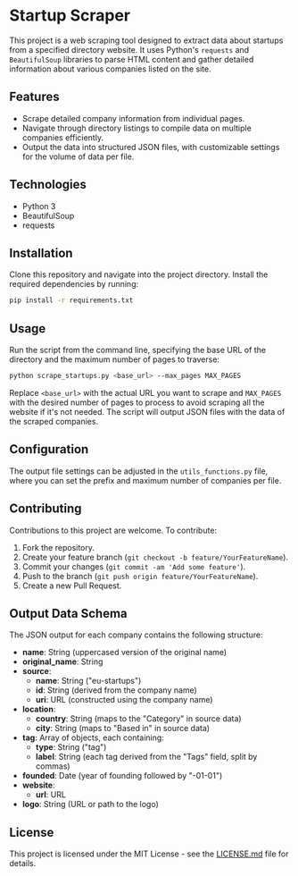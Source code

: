 
# Startup Scraper

This project is a web scraping tool designed to extract data about startups from a specified directory website. It uses Python's `requests` and `BeautifulSoup` libraries to parse HTML content and gather detailed information about various companies listed on the site.

## Features
- Scrape detailed company information from individual pages.
- Navigate through directory listings to compile data on multiple companies efficiently.
- Output the data into structured JSON files, with customizable settings for the volume of data per file.

## Technologies
- Python 3
- BeautifulSoup
- requests

## Installation
Clone this repository and navigate into the project directory. Install the required dependencies by running:
```bash
pip install -r requirements.txt
```

## Usage
Run the script from the command line, specifying the base URL of the directory and the maximum number of pages to traverse:
```bash
python scrape_startups.py <base_url> --max_pages MAX_PAGES
```
Replace `<base_url>` with the actual URL you want to scrape and `MAX_PAGES` with the desired number of pages to process to avoid scraping all the website if it's not needed. 
The script will output JSON files with the data of the scraped companies.

## Configuration
The output file settings can be adjusted in the `utils_functions.py` file, where you can set the prefix and maximum number of companies per file.

## Contributing
Contributions to this project are welcome. To contribute:
1. Fork the repository.
2. Create your feature branch (`git checkout -b feature/YourFeatureName`).
3. Commit your changes (`git commit -am 'Add some feature'`).
4. Push to the branch (`git push origin feature/YourFeatureName`).
5. Create a new Pull Request.

## Output Data Schema

The JSON output for each company contains the following structure:

- **name**: String (uppercased version of the original name)
- **original_name**: String
- **source**:
  - **name**: String ("eu-startups")
  - **id**: String (derived from the company name)
  - **uri**: URL (constructed using the company name)
- **location**:
  - **country**: String (maps to the "Category" in source data)
  - **city**: String (maps to "Based in" in source data)
- **tag**: Array of objects, each containing:
  - **type**: String ("tag")
  - **label**: String (each tag derived from the "Tags" field, split by commas)
- **founded**: Date (year of founding followed by "-01-01")
- **website**:
  - **url**: URL
- **logo**: String (URL or path to the logo)

## License
This project is licensed under the MIT License - see the [LICENSE.md](LICENSE.md) file for details.